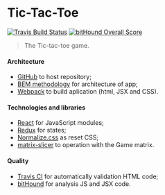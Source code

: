Tic-Tac-Toe
===========

[![Travis Build Status][travis-img]][travis] [![bitHound Overall Score][bithound-img]][bithound]

[travis-img]: https://travis-ci.org/ahtohbi4/tic-tac-toe.svg?branch=master
[travis]: https://travis-ci.org/ahtohbi4/tic-tac-toe
[bithound-img]: https://www.bithound.io/github/ahtohbi4/tic-tac-toe/badges/score.svg
[bithound]: https://www.bithound.io/github/ahtohbi4/tic-tac-toe

> The Tic-tac-toe game.

#### Architecture
 * [GitHub](https://github.com/ahtohbi4/tic-tac-toe) to host repository;
 * [BEM methodology](https://en.bem.info/method/) for architecture of app;
 * [Webpack](http://webpack.github.io/docs/) to build aplication (html, JSX and CSS).

#### Technologies and libraries
 * [React](https://facebook.github.io/react/) for JavaScript modules;
 * [Redux](https://github.com/reactjs/redux) for states;
 * [Normalize.css](https://necolas.github.io/normalize.css/) as reset CSS;
 * [matrix-slicer](https://github.com/ahtohbi4/matrix-slicer) to operation with the Game matrix.

#### Quality
 * [Travis CI](https://travis-ci.org/) for automatically validation HTML code;
 * [bitHound](https://www.bithound.io/) for analysis JS and JSX code.
